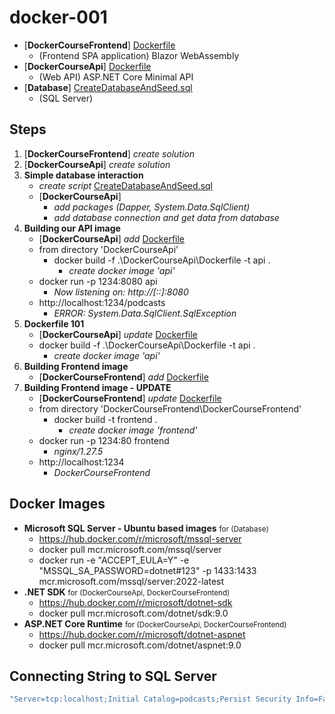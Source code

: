 # docker-001

- [**DockerCourseFrontend**] [Dockerfile](DockerCourseFrontend/DockerCourseFrontend/Dockerfile)
  - (Frontend SPA application) Blazor WebAssembly
- [**DockerCourseApi**] [Dockerfile](DockerCourseApi/DockerCourseApi/Dockerfile)
  - (Web API) ASP.NET Core Minimal API
- [**Database**] [CreateDatabaseAndSeed.sql](Database/CreateDatabaseAndSeed.sql)
  - (SQL Server)

## Steps

1. [**DockerCourseFrontend**] *create solution*
2. [**DockerCourseApi**] *create solution*
3. **Simple database interaction**
   - *create script* [CreateDatabaseAndSeed.sql](Database/CreateDatabaseAndSeed.sql)
   - [**DockerCourseApi**]
     - *add packages (Dapper, System.Data.SqlClient)*
     - *add database connection and get data from database*
4. **Building our API image**
   - [**DockerCourseApi**] *add* [Dockerfile](DockerCourseApi/DockerCourseApi/Dockerfile)
   - from directory 'DockerCourseApi'
     - docker build -f .\DockerCourseApi\Dockerfile -t api .
       - *create docker image 'api'*
   - docker run -p 1234:8080 api
     - *Now listening on: http://[::]:8080*
   - http://localhost:1234/podcasts
     - *ERROR: System.Data.SqlClient.SqlException*
5. **Dockerfile 101**
   - [**DockerCourseApi**] *update* [Dockerfile](DockerCourseApi/DockerCourseApi/Dockerfile)
   - docker build -f .\DockerCourseApi\Dockerfile -t api .
     - *create docker image 'api'*
6. **Building Frontend image**
   - [**DockerCourseFrontend**] *add* [Dockerfile](DockerCourseFrontend/DockerCourseFrontend/Dockerfile)
7. **Building Frontend image - UPDATE**
   - [**DockerCourseFrontend**] *update* [Dockerfile](DockerCourseFrontend/DockerCourseFrontend/Dockerfile)
   - from directory 'DockerCourseFrontend\DockerCourseFrontend'
     - docker build -t frontend .
       - *create docker image 'frontend'*
   - docker run -p 1234:80 frontend
     - *nginx/1.27.5*
   - http://localhost:1234
     - *DockerCourseFrontend*

## Docker Images

- **Microsoft SQL Server - Ubuntu based images** <small>for (Database)</small>
  - https://hub.docker.com/r/microsoft/mssql-server
  - docker pull mcr.microsoft.com/mssql/server
  - docker run -e "ACCEPT_EULA=Y" -e "MSSQL_SA_PASSWORD=dotnet#123" -p 1433:1433 mcr.microsoft.com/mssql/server:2022-latest
- **.NET SDK** <small>for (DockerCourseApi, DockerCourseFrontend)</small>
  - https://hub.docker.com/r/microsoft/dotnet-sdk
  - docker pull mcr.microsoft.com/dotnet/sdk:9.0
- **ASP.NET Core Runtime** <small>for (DockerCourseApi, DockerCourseFrontend)</small>
  - https://hub.docker.com/r/microsoft/dotnet-aspnet
  - docker pull mcr.microsoft.com/dotnet/aspnet:9.0

## Connecting String to SQL Server

```csharp
"Server=tcp:localhost;Initial Catalog=podcasts;Persist Security Info=False;User ID=sa;Password=dotnet#123;MultipleActiveResultSets=False;Encrypt=True;TrustServerCertificate=True;Connection Timeout=30;"
```